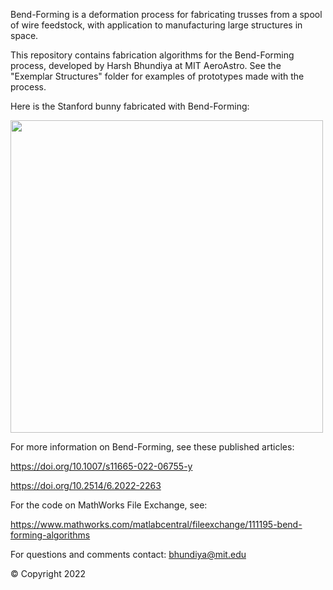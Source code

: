Bend-Forming is a deformation process for fabricating trusses from a spool of wire feedstock, with application to manufacturing large structures in space.

This repository contains fabrication algorithms for the Bend-Forming process, developed by Harsh Bhundiya at MIT AeroAstro. 
See the "Exemplar Structures" folder for examples of prototypes made with the process.

Here is the Stanford bunny fabricated with Bend-Forming:

<img src="https://user-images.githubusercontent.com/46730108/166815930-fb4fe874-c03b-4bf9-b4a6-758ae2a42333.png" width="500" height="500">

For more information on Bend-Forming, see these published articles:

https://doi.org/10.1007/s11665-022-06755-y

https://doi.org/10.2514/6.2022-2263

For the code on MathWorks File Exchange, see:

https://www.mathworks.com/matlabcentral/fileexchange/111195-bend-forming-algorithms

For questions and comments contact: bhundiya@mit.edu

© Copyright 2022
